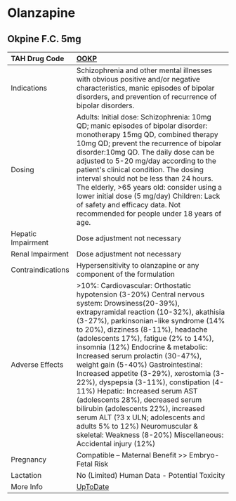 # Olanzapine

## Okpine F.C. 5mg

| TAH Drug Code      | [OOKP](https://www.tahsda.org.tw/drugs/hissearch.php?drug_code=OOKP)                                                                                                                                                                                                                                                                                                                                                                                                                                                                                                                                                                                                                                                        |
|:-------------------|:----------------------------------------------------------------------------------------------------------------------------------------------------------------------------------------------------------------------------------------------------------------------------------------------------------------------------------------------------------------------------------------------------------------------------------------------------------------------------------------------------------------------------------------------------------------------------------------------------------------------------------------------------------------------------------------------------------------------------|
| Indications        | Schizophrenia and other mental illnesses with obvious positive and/or negative characteristics, manic episodes of bipolar disorders, and prevention of recurrence of bipolar disorders.                                                                                                                                                                                                                                                                                                                                                                                                                                                                                                                                     |
| Dosing             | Adults: Initial dose: Schizophrenia: 10mg QD; manic episodes of bipolar disorder: monotherapy 15mg QD, combined therapy 10mg QD; prevent the recurrence of bipolar disorder:10mg QD. The daily dose can be adjusted to 5-20 mg/day according to the patient's clinical condition. The dosing interval should not be less than 24 hours. The elderly, >65 years old: consider using a lower initial dose (5 mg/day) Children: Lack of safety and efficacy data. Not recommended for people under 18 years of age.                                                                                                                                                                                                            |
| Hepatic Impairment | Dose adjustment not necessary                                                                                                                                                                                                                                                                                                                                                                                                                                                                                                                                                                                                                                                                                               |
| Renal Impairment   | Dose adjustment not necessary                                                                                                                                                                                                                                                                                                                                                                                                                                                                                                                                                                                                                                                                                               |
| Contraindications  | Hypersensitivity to olanzapine or any component of the formulation                                                                                                                                                                                                                                                                                                                                                                                                                                                                                                                                                                                                                                                          |
| Adverse Effects    | >10%: Cardiovascular: Orthostatic hypotension (3-20%) Central nervous system: Drowsiness(20-39%), extrapyramidal reaction (10-32%), akathisia (3-27%), parkinsonian-like syndrome (14% to 20%), dizziness (8-11%), headache (adolescents 17%), fatigue (2% to 14%), insomnia (12%) Endocrine & metabolic: Increased serum prolactin (30-47%), weight gain (5-40%) Gastrointestinal: Increased appetite (3-29%), xerostomia (3-22%), dyspepsia (3-11%), constipation (4-11%) Hepatic: Increased serum AST (adolescents 28%), decreased serum bilirubin (adolescents 22%), increased serum ALT (?3 x ULN; adolescents and adults 5% to 12%) Neuromuscular & skeletal: Weakness (8-20%) Miscellaneous: Accidental injury (12%) |
| Pregnancy          | Compatible – Maternal Benefit >> Embryo-Fetal Risk                                                                                                                                                                                                                                                                                                                                                                                                                                                                                                                                                                                                                                                                          |
| Lactation          | No (Limited) Human Data - Potential Toxicity                                                                                                                                                                                                                                                                                                                                                                                                                                                                                                                                                                                                                                                                                |
| More Info          | [UpToDate](https://www.uptodate.com/contents/olanzapine-drug-information)                                                                                                                                                                                                                                                                                                                                                                                                                                                                                                                                                                                                                                                   |


